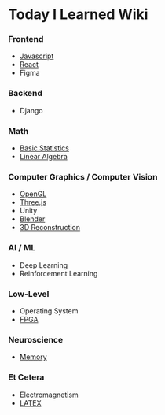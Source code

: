 # Today I Learned Wiki

### Frontend
* [Javascript](https://github.com/wani-ham/Today-I-Learned/blob/main/javascript/js_log.md)
* [React](https://github.com/wani-ham/Today-I-Learned/blob/main/react/react_log.md)
* Figma

### Backend
* Django

### Math
* [Basic Statistics](https://github.com/wani-ham/Today-I-Learned/blob/main/Statistics/statistics_log.md)
* [Linear Algebra](https://github.com/wani-ham/Today-I-Learned/blob/main/LinearAlgebra/linear_algebra_log.md)

### Computer Graphics / Computer Vision
* [OpenGL](https://github.com/wani-ham/Today-I-Learned/blob/main/OpenGL/opengl_log.md)
* [Three.js](https://github.com/wani-ham/Today-I-Learned/blob/main/threejs/threejs_log.md)
* Unity
* [Blender](https://github.com/wani-ham/Today-I-Learned/blob/main/blender/blender_log.md)
* [3D Reconstruction](https://github.com/wani-ham/Today-I-Learned/blob/main/3dReconcstruction/3drecon_log.md)

### AI / ML
* Deep Learning
* Reinforcement Learning

### Low-Level
* Operating System
* [FPGA](https://github.com/wani-ham/Today-I-Learned/blob/main/FPGA/fpga_log.md)

### Neuroscience
* [Memory](https://github.com/wani-ham/memcolab_intern)
  
### Et Cetera
* [Electromagnetism](https://github.com/wani-ham/Today-I-Learned/blob/main/Electromagnetism/electromagnetism_log.md)
* [LATEX]()

